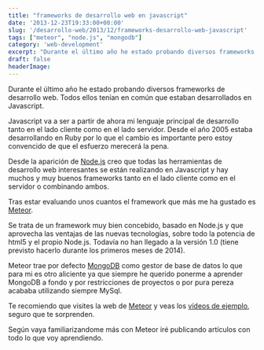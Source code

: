 ```yaml
---
title: "frameworks de desarrollo web en javascript"
date: '2013-12-23T19:33:00+00:00'
slug: '/desarrollo-web/2013/12/frameworks-desarrollo-web-javascript'
tags: ["meteor", "node.js", "mongodb"]
category: 'web-development'
excerpt: "Durante el último año he estado probando diversos frameworks de desarrollo web. Todos ellos tenían en común que estaban desarrollados en Javascript.Javascript va a ser a partir de ahora mi lenguaje p..."
draft: false
headerImage:
---
```

Durante el último año he estado probando diversos frameworks de desarrollo web. Todos ellos tenían en común que estaban desarrollados en Javascript.

Javascript va a ser a partir de ahora mi lenguaje principal de desarrollo tanto en el lado cliente como en el lado servidor. Desde el año 2005 estaba desarrollando en Ruby por lo que el cambio es importante pero estoy convencido de que el esfuerzo merecerá la pena.

Desde la aparición de [Node.js](http://nodejs.org/) creo que todas las herramientas de desarrollo web interesantes se están realizando en Javascript y hay muchos y muy buenos frameworks tanto en el lado cliente como en el servidor o combinando ambos.

Tras estar evaluando unos cuantos el framework que más me ha gustado es [Meteor](https://www.meteor.com/).

Se trata de un framework muy bien concebido, basado en Node.js y que aprovecha las ventajas de las nuevas tecnologías, sobre todo la potencia de html5 y el propio Node.js. Todavía no han llegado a la versión 1.0 (tiene previsto hacerlo durante los primeros meses de 2014).

Meteor trae por defecto [MongoDB](https://www.mongodb.org/) como gestor de base de datos lo que para mi es otro aliciente ya que siempre he querido ponerme a aprender MongoDB a fondo y por restricciones de proyectos o por pura pereza acababa utilizando siempre MySql.

Te recomiendo que visites la web de [Meteor](https://www.meteor.com/) y veas los [vídeos de ejemplo](https://www.meteor.com/screencast), seguro que te sorprenden.

Según vaya familiarizandome más con Meteor iré publicando artículos con todo lo que voy aprendiendo.
